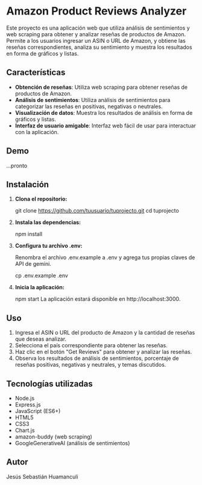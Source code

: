 # Amazon Product Reviews Analyzer

Este proyecto es una aplicación web que utiliza análisis de sentimientos y web scraping para obtener y analizar reseñas de productos de Amazon. Permite a los usuarios ingresar un ASIN o URL de Amazon, y obtiene las reseñas correspondientes, analiza su sentimiento y muestra los resultados en forma de gráficos y listas.

## Características

- **Obtención de reseñas**: Utiliza web scraping para obtener reseñas de productos de Amazon.
- **Análisis de sentimientos**: Utiliza análisis de sentimientos para categorizar las reseñas en positivas, negativas o neutrales.
- **Visualización de datos**: Muestra los resultados de análisis en forma de gráficos y listas.
- **Interfaz de usuario amigable**: Interfaz web fácil de usar para interactuar con la aplicación.

## Demo

...pronto

## Instalación

1. **Clona el repositorio:**

   git clone https://github.com/tuusuario/tuprojecto.git
   cd tuprojecto

2. **Instala las dependencias:**

    npm install

3. **Configura tu archivo .env:**

    Renombra el archivo .env.example a .env y agrega tus propias claves de API de gemini.

    cp .env.example .env

4. **Inicia la aplicación:**

    npm start
    La aplicación estará disponible en http://localhost:3000.


## Uso

1. Ingresa el ASIN o URL del producto de Amazon y la cantidad de reseñas que deseas analizar.
2. Selecciona el país correspondiente para obtener las reseñas.
3. Haz clic en el botón "Get Reviews" para obtener y analizar las reseñas.
4. Observa los resultados de análisis de sentimientos, porcentaje de reseñas positivas, negativas y neutrales, y temas discutidos.

## Tecnologías utilizadas

- Node.js
- Express.js
- JavaScript (ES6+)
- HTML5
- CSS3
- Chart.js
- amazon-buddy (web scraping)
- GoogleGenerativeAI (análisis de sentimientos)

## Autor

Jesús Sebastián Huamanculi